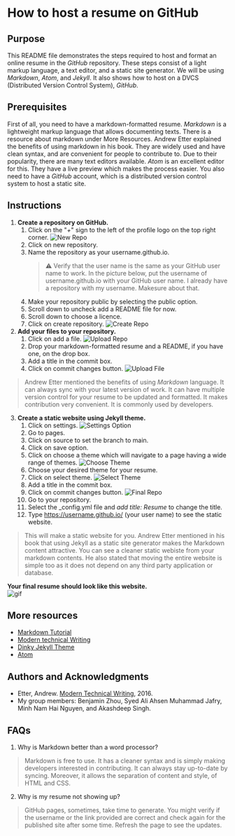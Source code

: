 How to host a resume on GitHub
===

Purpose
---
This README file demonstrates the steps required to host and format an online resume in the *GitHub* repository. These steps consist of a light markup language, a text editor, and a static site generator. We will be using *Markdown*, *Atom*, and *Jekyll*. It also shows how to host on a DVCS (Distributed Version Control System), *GitHub*.

Prerequisites
---
First of all, you need to have a markdown-formatted resume. *Markdown* is a lightweight markup language that allows documenting texts. There is a resource about markdown under More Resources. Andrew Etter explained the benefits of using markdown in his book. They are widely used and have clean syntax, and are convenient for people to contribute to. Due to their popularity, there are many text editors available. *Atom* is an excellent editor for this. They have a live preview which makes the process easier. You also need to have a *GitHub* account, which is a distributed version control system to host a static site.

Instructions
---
1. **Create a repository on GitHub.**
	1. Click on the "*+*" sign to the left of the profile logo on the top right corner. ![New Repo](https://github.com/jannatul5088/jannatul5088.github.io/blob/main/images/newRepo.png)
	2. Click on new repository.
	3. Name the repository as your username.github.io.
		> :warning: Verify that the user name is the same as your GitHub user name to work. In the picture below, put the username of username.github.io with your GitHub user name. I already have a repository with my username. Makesure about that.
	4. Make your repository public by selecting the public option.
	5. Scroll down to uncheck add a README file for now.
	6. Scroll down to choose a licence.
	7. Click on create repository. ![Create Repo](https://github.com/jannatul5088/jannatul5088.github.io/blob/main/images/createRepo.png)
2. **Add your files to your repository.**
	1. Click on add a file. ![Upload Repo](https://github.com/jannatul5088/jannatul5088.github.io/blob/main/images/uploadFile.png)
	2. Drop your markdown-formatted resume and a README, if you have one, on the drop box.
	3. Add a title in the commit box.
	4. Click on commit changes button. ![Upload File](https://github.com/jannatul5088/jannatul5088.github.io/blob/main/images/dropFile.png)
> Andrew Etter mentioned the benefits of using *Markdown* language. It can always sync with your latest version of work. It can have multiple version control for your resume to be updated and formatted. It makes contribution very convenient. It is commonly used by developers.
3. **Create a static website using Jekyll theme.**
	1. Click on settings. ![Settings Option](https://github.com/jannatul5088/jannatul5088.github.io/blob/main/images/settings.png)
	2. Go to pages.
	3. Click on source to set the branch to main.
	4. Click on save option.
	5. Click on choose a theme which will navigate to a page having a wide range of themes. ![Choose Theme](https://github.com/jannatul5088/jannatul5088.github.io/blob/main/images/chooseTheme.png)
	6. Choose your desired theme for your resume.
	7. Click on select theme. ![Select Theme](https://github.com/jannatul5088/jannatul5088.github.io/blob/main/images/selectTheme.png)
	8. Add a title in the commit box.
	9. Click on commit changes button. ![Final Repo](https://github.com/jannatul5088/jannatul5088.github.io/blob/main/images/finalRepo.png)
	10. Go to your repository.
	11. Select the _config.yml file and *add title: Resume* to change the title.
	12. Type https://username.github.io/ (your user name) to see the static website.
> This will make a static website for you. Andrew Etter mentioned in his book that using Jekyll as a static site generator makes the Markdown content attractive. You can see a cleaner static webiste from your markdown contents. He also stated that moving the entire website is simple too as it does not depend on any third party application or database.

**Your final resume should look like this website.**\
![gif](https://media.giphy.com/media/BKidylGsLhMkP7YKdR/giphy.gif)

More resources
---
* [Markdown Tutorial](https://www.markdownguide.org/getting-started/)
* [Modern technical Writing](https://www.amazon.ca/Modern-Technical-Writing-Introduction-Documentation-ebook/dp/B01A2QL9SS)
* [Dinky Jekyll Theme](https://pages-themes.github.io/dinky/)
* [Atom](https://flight-manual.atom.io/using-atom/sections/writing-in-atom/)

Authors and Acknowledgments
---
* Etter, Andrew. [Modern Technical Writing](https://www.amazon.ca/Modern-Technical-Writing-Introduction-Documentation-ebook/dp/B01A2QL9SS), 2016.
* My group members: Benjamin Zhou, Syed Ali Ahsen Muhammad Jafry, Minh Nam Hai Nguyen, and Akashdeep Singh.

FAQs
---
1. Why is Markdown better than a word processor?
> Markdown is free to use. It has a cleaner syntax and is simply making developers interested in contributing. It can always stay up-to-date by syncing. Moreover, it allows the separation of content and style, of HTML and CSS.
2. Why is my resume not showing up?
> GitHub pages, sometimes, take time to generate. You might verify if the username or the link provided are correct and check again for the published site after some time. Refresh the page to see the updates.
